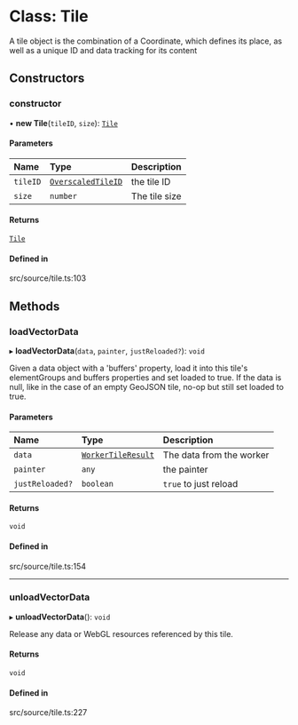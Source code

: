# Class: Tile

A tile object is the combination of a Coordinate, which defines
its place, as well as a unique ID and data tracking for its content

## Constructors

### constructor

• **new Tile**(`tileID`, `size`): [`Tile`](Tile.md)

#### Parameters

| Name | Type | Description |
| :------ | :------ | :------ |
| `tileID` | [`OverscaledTileID`](OverscaledTileID.md) | the tile ID |
| `size` | `number` | The tile size |

#### Returns

[`Tile`](Tile.md)

#### Defined in

src/source/tile.ts:103

## Methods

### loadVectorData

▸ **loadVectorData**(`data`, `painter`, `justReloaded?`): `void`

Given a data object with a 'buffers' property, load it into
this tile's elementGroups and buffers properties and set loaded
to true. If the data is null, like in the case of an empty
GeoJSON tile, no-op but still set loaded to true.

#### Parameters

| Name | Type | Description |
| :------ | :------ | :------ |
| `data` | [`WorkerTileResult`](../types/WorkerTileResult.md) | The data from the worker |
| `painter` | `any` | the painter |
| `justReloaded?` | `boolean` | `true` to just reload |

#### Returns

`void`

#### Defined in

src/source/tile.ts:154

___

### unloadVectorData

▸ **unloadVectorData**(): `void`

Release any data or WebGL resources referenced by this tile.

#### Returns

`void`

#### Defined in

src/source/tile.ts:227
